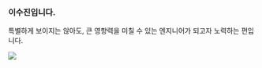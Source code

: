 ### 이수진입니다.

특별하게 보이지는 않아도, 큰 영향력을 미칠 수 있는 엔지니어가 되고자 노력하는 편입니다.

<a href="https://zzinlee.notion.site/zzinLee-Link-Posts-Container-22320abcc732804683cec4df64ab42d1?source=copy_link">
<img src="https://img.shields.io/badge/Notion-%23000000.svg?style=for-the-badge&logo=notion&logoColor=white" />
</a>

